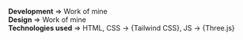 ﻿**Development** => Work of mine  
**Design** => Work of mine  
**Technologies used** => HTML, CSS -> {Tailwind CSS}, JS -> {Three.js}  
